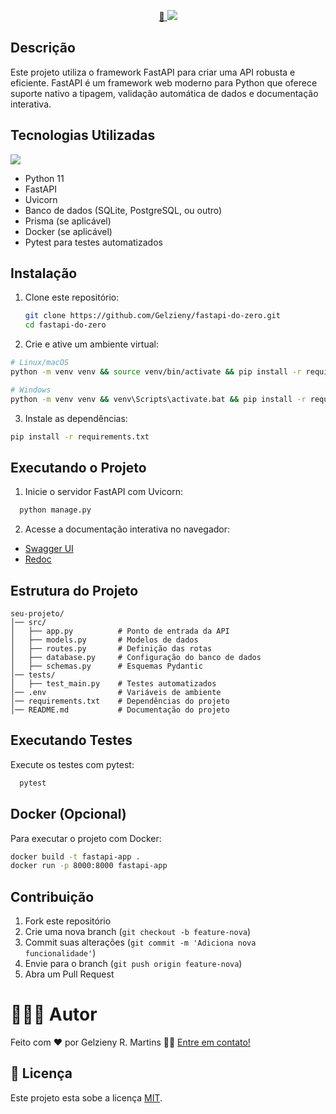 <p align="center">
  <a href="#">
    🔗 <img src="https://github.com/Gelzieny/fastapi-do-zero/blob/main/.github/img/fast-api.png?raw=true" />
  </a>
</p>


## Descrição
Este projeto utiliza o framework FastAPI para criar uma API robusta e eficiente. FastAPI é um framework web moderno para Python que oferece suporte nativo a tipagem, validação automática de dados e documentação interativa.

## Tecnologias Utilizadas

<a href="https://skillicons.dev">
  <img src="https://skillicons.dev/icons?i=git, vscode, fastapi, postgres, python" />
</a>

- Python 11
- FastAPI
- Uvicorn
- Banco de dados (SQLite, PostgreSQL, ou outro)
- Prisma (se aplicável)
- Docker (se aplicável)
- Pytest para testes automatizados

## Instalação

1. Clone este repositório:
   ```bash
   git clone https://github.com/Gelzieny/fastapi-do-zero.git
   cd fastapi-do-zero
   ```

2. Crie e ative um ambiente virtual:
  ```bash
  # Linux/macOS
  python -m venv venv && source venv/bin/activate && pip install -r requirements.txt 

  # Windows
  python -m venv venv && venv\Scripts\activate.bat && pip install -r requirements.txt     
  ```

3. Instale as dependências:
  ```bash
  pip install -r requirements.txt
  ```

## Executando o Projeto
1. Inicie o servidor FastAPI com Uvicorn:
  ```bash 
    python manage.py
  ```
2. Acesse a documentação interativa no navegador:
  
  - [Swagger UI](http://127.0.0.1:5092/docs)
  - [Redoc](http://127.0.0.1:5092/redoc)

## Estrutura do Projeto
```
seu-projeto/
│── src/
│   ├── app.py          # Ponto de entrada da API
│   ├── models.py       # Modelos de dados
│   ├── routes.py       # Definição das rotas
│   ├── database.py     # Configuração do banco de dados
│   ├── schemas.py      # Esquemas Pydantic
│── tests/
│   ├── test_main.py    # Testes automatizados
│── .env                # Variáveis de ambiente
│── requirements.txt    # Dependências do projeto
│── README.md           # Documentação do projeto
```

## Executando Testes
Execute os testes com pytest:
```bash
  pytest
```

## Docker (Opcional)
Para executar o projeto com Docker:
```bash
docker build -t fastapi-app .
docker run -p 8000:8000 fastapi-app
```

## Contribuição
1. Fork este repositório
2. Crie uma nova branch (`git checkout -b feature-nova`)
3. Commit suas alterações (`git commit -m 'Adiciona nova funcionalidade'`)
4. Envie para o branch (`git push origin feature-nova`)
5. Abra um Pull Request

# 🧑🏻‍💻 Autor

Feito com ❤️ por Gelzieny R. Martins 👋🏽 [Entre em contato!](https://www.linkedin.com/in/gelzieny-r-martins-180551106/)

## 📝 Licença

Este projeto esta sobe a licença [MIT](./LICENSE).
